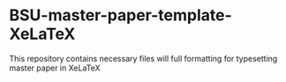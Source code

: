 # BSU-master-paper-template-XeLaTeX
This repository contains necessary files will full formatting for typesetting master paper in XeLaTeX
